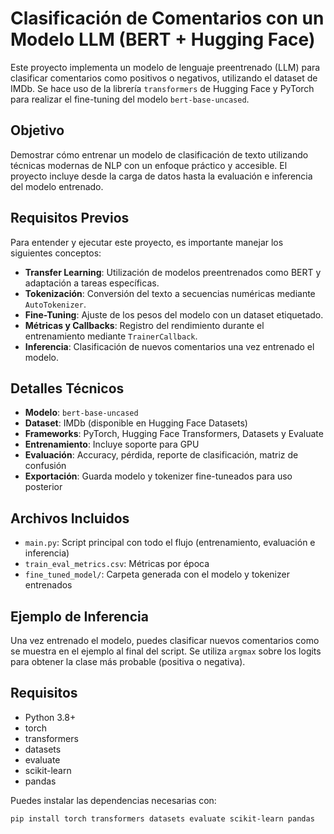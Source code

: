 # Clasificación de Comentarios con un Modelo LLM (BERT + Hugging Face)

Este proyecto implementa un modelo de lenguaje preentrenado (LLM) para clasificar comentarios como positivos o negativos, utilizando el dataset de IMDb. Se hace uso de la librería `transformers` de Hugging Face y PyTorch para realizar el fine-tuning del modelo `bert-base-uncased`.

## Objetivo

Demostrar cómo entrenar un modelo de clasificación de texto utilizando técnicas modernas de NLP con un enfoque práctico y accesible. El proyecto incluye desde la carga de datos hasta la evaluación e inferencia del modelo entrenado.

## Requisitos Previos

Para entender y ejecutar este proyecto, es importante manejar los siguientes conceptos:

- **Transfer Learning**: Utilización de modelos preentrenados como BERT y adaptación a tareas específicas.
- **Tokenización**: Conversión del texto a secuencias numéricas mediante `AutoTokenizer`.
- **Fine-Tuning**: Ajuste de los pesos del modelo con un dataset etiquetado.
- **Métricas y Callbacks**: Registro del rendimiento durante el entrenamiento mediante `TrainerCallback`.
- **Inferencia**: Clasificación de nuevos comentarios una vez entrenado el modelo.

## Detalles Técnicos

- **Modelo**: `bert-base-uncased`
- **Dataset**: IMDb (disponible en Hugging Face Datasets)
- **Frameworks**: PyTorch, Hugging Face Transformers, Datasets y Evaluate
- **Entrenamiento**: Incluye soporte para GPU
- **Evaluación**: Accuracy, pérdida, reporte de clasificación, matriz de confusión
- **Exportación**: Guarda modelo y tokenizer fine-tuneados para uso posterior

## Archivos Incluidos

- `main.py`: Script principal con todo el flujo (entrenamiento, evaluación e inferencia)
- `train_eval_metrics.csv`: Métricas por época
- `fine_tuned_model/`: Carpeta generada con el modelo y tokenizer entrenados

## Ejemplo de Inferencia

Una vez entrenado el modelo, puedes clasificar nuevos comentarios como se muestra en el ejemplo al final del script. Se utiliza `argmax` sobre los logits para obtener la clase más probable (positiva o negativa).

## Requisitos

- Python 3.8+
- torch
- transformers
- datasets
- evaluate
- scikit-learn
- pandas

Puedes instalar las dependencias necesarias con:

```bash
pip install torch transformers datasets evaluate scikit-learn pandas
